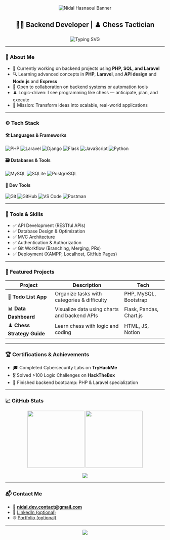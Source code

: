 <!-- Banner -->
<div align="center" style="margin-bottom: 30px;">
  <img src="https://capsule-render.vercel.app/api?type=waving&color=0D1117&height=160&section=header&text=Hi%20I'm%20Nidal%20Hasnaoui!&fontSize=40&fontColor=C9D1D9&animation=fadeIn" alt="Nidal Hasnaoui Banner"/>
</div>

<!-- Introduction -->
<h2 align="center">🧑‍💻 Backend Developer | ♟️ Chess Tactician</h2>
<p align="center">
  <img src="https://readme-typing-svg.demolab.com?font=Fira+Code&duration=3000&pause=1000&center=true&vCenter=true&width=435&lines=Passionate+about+coding+%26+logic;Love+building+backend+architectures;Chess+%2B+Code+%3D+Strategy" alt="Typing SVG" />
</p>

---

### 🧠 About Me

- 🔧 Currently working on backend projects using **PHP, SQL, and Laravel**
- 🔍 Learning advanced concepts in **PHP**, **Laravel**, and **API design** and **Node.js** and **Express**
- 🤝 Open to collaboration on backend systems or automation tools
- ♟️ Logic-driven: I see programming like chess — anticipate, plan, and execute
- 🎯 Mission: Transform ideas into scalable, real-world applications

---

### ⚙️ Tech Stack

#### 🛠️ Languages & Frameworks
![PHP](https://img.shields.io/badge/PHP-777BB4?style=for-the-badge&logo=php&logoColor=white)
![Laravel](https://img.shields.io/badge/Laravel-E74430?style=for-the-badge&logo=laravel&logoColor=white)
![Django](https://img.shields.io/badge/Django-092E20?style=for-the-badge&logo=django&logoColor=white)
![Flask](https://img.shields.io/badge/Flask-000000?style=for-the-badge&logo=flask&logoColor=white)
![JavaScript](https://img.shields.io/badge/JavaScript-F7DF1E?style=for-the-badge&logo=javascript&logoColor=black)
![Python](https://img.shields.io/badge/Python-3776AB?style=for-the-badge&logo=python&logoColor=white)

#### 🗃️ Databases & Tools
![MySQL](https://img.shields.io/badge/MySQL-00000F?style=for-the-badge&logo=mysql&logoColor=white)
![SQLite](https://img.shields.io/badge/SQLite-07405E?style=for-the-badge&logo=sqlite&logoColor=white)
![PostgreSQL](https://img.shields.io/badge/PostgreSQL-316192?style=for-the-badge&logo=postgresql&logoColor=white)

#### 🧰 Dev Tools
![Git](https://img.shields.io/badge/Git-F05032?style=for-the-badge&logo=git&logoColor=white)
![GitHub](https://img.shields.io/badge/GitHub-181717?style=for-the-badge&logo=github&logoColor=white)
![VS Code](https://img.shields.io/badge/VSCode-007ACC?style=for-the-badge&logo=visual-studio-code&logoColor=white)
![Postman](https://img.shields.io/badge/Postman-FF6C37?style=for-the-badge&logo=postman&logoColor=white)

---

### 🧪 Tools & Skills

- ✅ API Development (RESTful APIs)
- ✅ Database Design & Optimization
- ✅ MVC Architecture
- ✅ Authentication & Authorization
- ✅ Git Workflow (Branching, Merging, PRs)
- ✅ Deployment (XAMPP, Localhost, GitHub Pages)

---

### 📂 Featured Projects

| Project | Description | Tech |
|--------|-------------|------|
| 📝 **Todo List App** | Organize tasks with categories & difficulty | PHP, MySQL, Bootstrap |
| 📊 **Data Dashboard** | Visualize data using charts and backend APIs | Flask, Pandas, Chart.js |
| ♟️ **Chess Strategy Guide** | Learn chess with logic and coding | HTML, JS, Notion |

---

### 🏆 Certifications & Achievements

- 🎓 Completed Cybersecurity Labs on **TryHackMe**
- 🎖️ Solved >100 Logic Challenges on **HackTheBox**
- 🧠 Finished backend bootcamp: PHP & Laravel specialization

---


### 📈 GitHub Stats

<p align="center">
  <img src="https://github-readme-stats.vercel.app/api?username=Nidal-Hasnaoui-zed&theme=blueberry&show_icons=true&hide_border=false&count_private=true" height="180" />
  <img src="https://github-readme-streak-stats.herokuapp.com/?user=Nidal-Hasnaoui-zed&theme=blueberry&hide_border=false" height="180" />
</p>

<p align="center">
  <img src="https://github-readme-stats.vercel.app/api/top-langs/?username=Nidal-Hasnaoui-zed&theme=blueberry&show_icons=true&hide_border=false&layout=compact" />
</p>



---


### 📬 Contact Me

- 📧 **nidal.dev.contact@gmail.com**
- 💼 [LinkedIn (optional)](https://linkedin.com)
- 🌐 [Portfolio (optional)](https://your-portfolio-link.com)
 
---

<p align="center">
  <img src="https://capsule-render.vercel.app/api?type=waving&color=gradient&height=100&section=footer"/>
</p>

